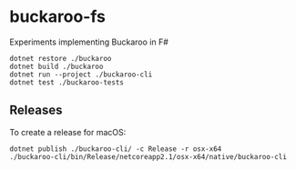 # buckaroo-fs

Experiments implementing Buckaroo in F#

```bash=
dotnet restore ./buckaroo
dotnet build ./buckaroo
dotnet run --project ./buckaroo-cli
dotnet test ./buckaroo-tests
```

## Releases 

To create a release for macOS: 

```bash=
dotnet publish ./buckaroo-cli/ -c Release -r osx-x64 
./buckaroo-cli/bin/Release/netcoreapp2.1/osx-x64/native/buckaroo-cli
```
